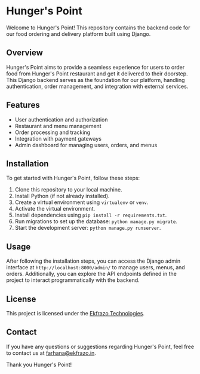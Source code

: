 # Hunger's Point

Welcome to Hunger's Point! This repository contains the backend code for our food ordering and delivery platform built using Django.

## Overview

Hunger's Point aims to provide a seamless experience for users to order food from Hunger's Point restaurant and get it delivered to their doorstep. This Django backend serves as the foundation for our platform, handling authentication, order management, and integration with external services.

## Features

- User authentication and authorization
- Restaurant and menu management
- Order processing and tracking
- Integration with payment gateways
- Admin dashboard for managing users, orders, and menus

## Installation

To get started with Hunger's Point, follow these steps:

1. Clone this repository to your local machine.
2. Install Python (if not already installed).
3. Create a virtual environment using `virtualenv` or `venv`.
4. Activate the virtual environment.
5. Install dependencies using `pip install -r requirements.txt`.
6. Run migrations to set up the database: `python manage.py migrate`.
7. Start the development server: `python manage.py runserver`.

## Usage

After following the installation steps, you can access the Django admin interface at `http://localhost:8000/admin/` to manage users, menus, and orders. Additionally, you can explore the API endpoints defined in the project to interact programmatically with the backend.

## License

This project is licensed under the <a href="https://ekfrazo.com/" target="_blank" rel="noopener noreferrer">Ekfrazo Technologies</a>.

## Contact

If you have any questions or suggestions regarding Hunger's Point, feel free to contact us at [farhana@ekfrazo.in](mailto:farhana@ekfrazo.in).

Thank you Hunger's Point!
